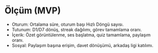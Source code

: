 # Ölçüm (MVP)

- Oturum: Ortalama süre, oturum başı Hızlı Döngü sayısı.
- Tutunum: D1/D7 dönüş, streak dağılımı, görev tamamlama oranı.
- İçerik: Özet görüntülenme, ses başlatma, quiz tamamlama, paylaşım oranı.
- Sosyal: Paylaşım başına erişim, davet dönüşümü, arkadaş ligi katılımı.

